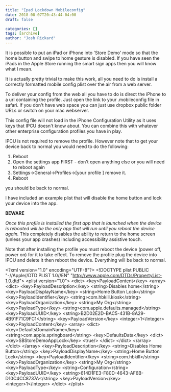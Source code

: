 ```yaml
---
title: "Ipad Lockdown Mobileconfig"
date: 2018-08-07T20:43:44-04:00
draft: false

categories: []
tags: [archive]
author: "Josh Rickard"
---
```

It is possible to put an iPad or iPhone into 'Store Demo' mode so that the home button and swipe to home gesture is disabled. If you have seen the iPads in the Apple Store running the smart sign apps then you will know what I mean.

It is actually pretty trivial to make this work, all you need to do is install a correctly formatted mobile config plist over the air from a web server.

To deliver your config from the web all you have to do is direct the iPhone to a url containing the profile. Just open the link to your .mobileconfig file in safari. If you don't have web space you can just use dropbox public folder URLs or switch on your mac webserver.

This config file will not load in the iPhone Configuration Utility as it uses keys that IPCU doesn't know about. You can combine this with whatever other enterprise configuration profiles you have in play.

IPCU is not required to remove the profile. However note that to get your device back to normal you would need to do the following:
<ol start="1">
	<li>Reboot</li>
	<li>Open the settings app FIRST - don't open anything else or you will need to reboot again</li>
	<li>Settings-&gt;General-&gt;Profiles-&gt;[your profile
                    ] remove it.</li>
	<li>Reboot</li>
</ol>
you should be back to normal.

I have included an example plist that will disable the home button and lock your device into the app.

<b>BEWARE</b>

<i>Once this profile is installed the first app that is launched when the device is rebooted will be the only app that will run until you reboot the device again.</i> This completely disables the ability to return to the home screen (unless your app crashes) including accessibility assistive touch.

Note that after installing the profile you must reboot the device (power off, power on) for it to take effect. To remove the profile plug the device into IPCU and delete it then reboot the device. Everything will be back to normal.

&lt;?xml version="1.0" encoding="UTF-8"?&gt;
&lt;!DOCTYPE plist PUBLIC "-//Apple//DTD PLIST 1.0//EN" "http://www.apple.com/DTDs/PropertyList-1.0.dtd"&gt;
&lt;plist version="1.0"&gt;
&lt;dict&gt;
&lt;key&gt;PayloadContent&lt;/key&gt;
&lt;array&gt;
&lt;dict&gt;
&lt;key&gt;PayloadDescription&lt;/key&gt;
&lt;string&gt;Disables home&lt;/string&gt;
&lt;key&gt;PayloadDisplayName&lt;/key&gt;
&lt;string&gt;Home Button Lock&lt;/string&gt;
&lt;key&gt;PayloadIdentifier&lt;/key&gt;
&lt;string&gt;com.hbkill.kiosk&lt;/string&gt;
&lt;key&gt;PayloadOrganization&lt;/key&gt;
&lt;string&gt;My Org&lt;/string&gt;
&lt;key&gt;PayloadType&lt;/key&gt;
&lt;string&gt;com.apple.defaults.managed&lt;/string&gt;
&lt;key&gt;PayloadUUID&lt;/key&gt;
&lt;string&gt;B2D02E2D-BAC5-431B-8A29-4B91F71C9FC1&lt;/string&gt;
&lt;key&gt;PayloadVersion&lt;/key&gt;
&lt;integer&gt;1&lt;/integer&gt;
&lt;key&gt;PayloadContent&lt;/key&gt;
&lt;array&gt;
&lt;dict&gt;
&lt;key&gt;DefaultsDomainName&lt;/key&gt;
&lt;string&gt;com.apple.springboard&lt;/string&gt;
&lt;key&gt;DefaultsData&lt;/key&gt;
&lt;dict&gt;
&lt;key&gt;SBStoreDemoAppLock&lt;/key&gt;
&lt;true/&gt;
&lt;/dict&gt;
&lt;/dict&gt;
&lt;/array&gt;
&lt;/dict&gt;
&lt;/array&gt;
&lt;key&gt;PayloadDescription&lt;/key&gt;
&lt;string&gt;Disables Home Button&lt;/string&gt;
&lt;key&gt;PayloadDisplayName&lt;/key&gt;
&lt;string&gt;Home Button Lock&lt;/string&gt;
&lt;key&gt;PayloadIdentifier&lt;/key&gt;
&lt;string&gt;com.hbkill&lt;/string&gt;
&lt;key&gt;PayloadOrganization&lt;/key&gt;
&lt;string&gt;My Org&lt;/string&gt;
&lt;key&gt;PayloadType&lt;/key&gt;
&lt;string&gt;Configuration&lt;/string&gt;
&lt;key&gt;PayloadUUID&lt;/key&gt;
&lt;string&gt;614D1FE3-F80D-4643-AF6B-D10C4CC8737A&lt;/string&gt;
&lt;key&gt;PayloadVersion&lt;/key&gt;
&lt;integer&gt;1&lt;/integer&gt;
&lt;/dict&gt;
&lt;/plist&gt;
